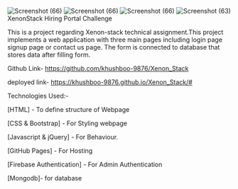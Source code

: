 ![Screenshot (66)](https://github.com/khushboo-9876/Xenon_Stack/assets/126168471/ef9c37ff-c45f-4f91-ab41-d37b4e7e3c5d)
![Screenshot (66)](https://github.com/khushboo-9876/Xenon_Stack/assets/126168471/9277f131-4946-49ba-87ef-de6166cf917d)
![Screenshot (66)](https://github.com/khushboo-9876/Xenon_Stack/assets/126168471/fa06ce95-675d-4f8c-9cb6-b48e2d2d4e97)
![Screenshot (63)](https://github.com/khushboo-9876/Xenon_Stack/assets/126168471/aa99f932-91c7-4b70-8b95-8e3e1d19b76e)
XenonStack Hiring Portal Challenge

This is a project regarding Xenon-stack technical assignment.This project implements a web application with three main pages including login page signup page or contact us page. The form
is connected to database that stores data after filling form. 


Github Link- https://github.com/khushboo-9876/Xenon_Stack

deployed link- https://khushboo-9876.github.io/Xenon_Stack/#

Technologies Used:-

[HTML] - To define structure of Webpage

[CSS & Bootstrap] - For Styling webpage

[Javascript & jQuery] - For Behaviour.

[GitHub Pages] - For Hosting

[Firebase Authentication] - For Admin Authentication

[Mongodb]- for database
